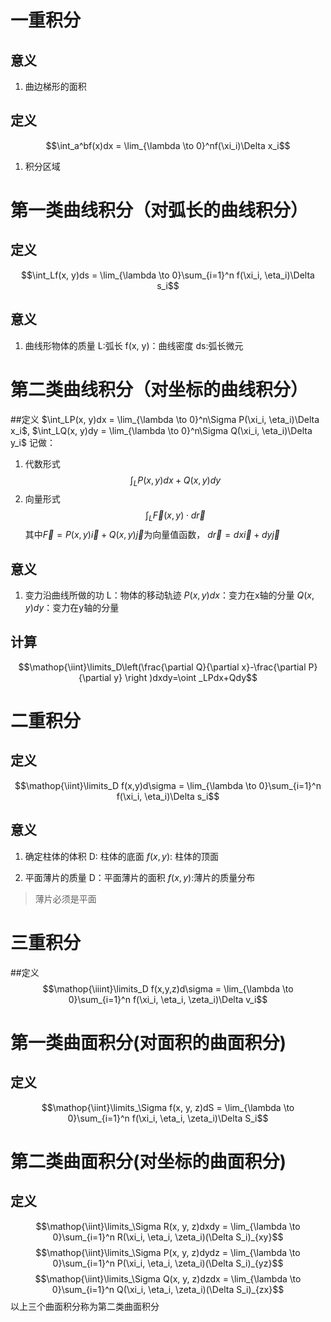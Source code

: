 # 一重积分
## 意义
1. 曲边梯形的面积
   
## 定义
$$\int_a^bf(x)dx = \lim_{\lambda \to 0}^nf(\xi_i)\Delta x_i$$
1. 积分区域


# 第一类曲线积分（对弧长的曲线积分）

## 定义
$$\int_Lf(x, y)ds = \lim_{\lambda \to 0}\sum_{i=1}^n f(\xi_i, \eta_i)\Delta s_i$$

## 意义
1. 曲线形物体的质量
    L:弧长
    f(x, y)：曲线密度
    ds:弧长微元

# 第二类曲线积分（对坐标的曲线积分）
##定义
$\int_LP(x, y)dx = \lim_{\lambda \to 0}^n\Sigma P(\xi_i, \eta_i)\Delta x_i$, 
$\int_LQ(x, y)dy = \lim_{\lambda \to 0}^n\Sigma Q(\xi_i, \eta_i)\Delta y_i$
记做：
1. 代数形式
$$\int_LP(x, y)dx + Q(x, y)dy$$
2. 向量形式
$$\int_L\vec{F}(x,y)\cdot d\vec{r}$$
其中$\vec{F} = P(x,y)\vec{i} + Q(x,y)\vec{j}$为向量值函数， $d\vec{r} = dx\vec{i} + dy\vec{j}$

## 意义
1. 变力沿曲线所做的功
   L：物体的移动轨迹
   $P(x, y)dx$：变力在x轴的分量
   $Q(x, y)dy$：变力在y轴的分量


## 计算
$$\mathop{\iint}\limits_D\left(\frac{\partial Q}{\partial x}-\frac{\partial P}{\partial y} \right )dxdy=\oint _LPdx+Qdy$$


# 二重积分
## 定义
$$\mathop{\iint}\limits_D f(x,y)d\sigma = \lim_{\lambda \to 0}\sum_{i=1}^n f(\xi_i, \eta_i)\Delta s_i$$

## 意义
1. 确定柱体的体积
   D: 柱体的底面
   $f(x,y)$: 柱体的顶面

2. 平面薄片的质量
   D：平面薄片的面积
   $f(x,y)$:薄片的质量分布
> 薄片必须是平面
   
# 三重积分
##定义
$$\mathop{\iiint}\limits_D f(x,y,z)d\sigma = \lim_{\lambda \to 0}\sum_{i=1}^n f(\xi_i, \eta_i, \zeta_i)\Delta v_i$$


# 第一类曲面积分(对面积的曲面积分)
## 定义
$$\mathop{\iint}\limits_\Sigma f(x, y, z)dS = \lim_{\lambda \to 0}\sum_{i=1}^n f(\xi_i, \eta_i, \zeta_i)\Delta S_i$$

# 第二类曲面积分(对坐标的曲面积分)

## 定义
$$\mathop{\iint}\limits_\Sigma R(x, y, z)dxdy = \lim_{\lambda \to 0}\sum_{i=1}^n R(\xi_i, \eta_i, \zeta_i)(\Delta S_i)_{xy}$$
$$\mathop{\iint}\limits_\Sigma P(x, y, z)dydz = \lim_{\lambda \to 0}\sum_{i=1}^n P(\xi_i, \eta_i, \zeta_i)(\Delta S_i)_{yz}$$
$$\mathop{\iint}\limits_\Sigma Q(x, y, z)dzdx = \lim_{\lambda \to 0}\sum_{i=1}^n Q(\xi_i, \eta_i, \zeta_i)(\Delta S_i)_{zx}$$
以上三个曲面积分称为第二类曲面积分
